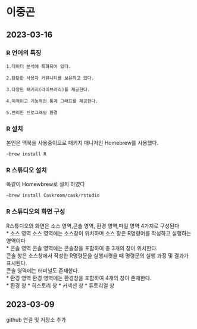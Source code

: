 # 이중곤

## 2023-03-16
### R 언어의 특징

    1.데이터 분석에 특화되어 있다.

    2.탄탄한 사용자 커뮤니티를 보유하고 있다.

    3.다양한 패키지(라이브러리)를 제공한다.

    4.미적이고 기능적인 통계 그래프를 제공한다.

    5.편리한 프로그래밍 환경

### R 설치
본인은 맥북을 사용중이므로 패키지 매니저인 Homebrew를 사용했다.
```Terminal
~brew install R
```
### R 스튜디오 설치
똑같이 Homewbrew로 설치 하였다
```Terminal
~brew install Caskroom/cask/rstudio
```
### R 스튜디오의 화면 구성
 R스튜디오의 화면은 소스 영역,콘솔 영역, 환경 영역,파일 영역 4가지로 구성된다   
    * 소스 영역
    소스 영역에는 소스창이 위치하며 소스 창은 R명령어를 작성하고 실행하는 영역이다   
    * 콘솔 영역
    콘솔 영역에는 콘솔창을 포함하여 총 3개의 창이 위치한다.  
    콘솔 창은 소스창에서 작성한 R명령문을 실행시켯을 때 명령문의 실행 과정 및 결과가 표시된다.  
    콘솔 영역에는 터미널도 존재한다.   
    * 환경 영역
    환경 영역에는 환경창을 포함하여 4개의 창이 존재한다.   
     * 환경 창
     * 히스토리 창
     * 커넥션 창
     * 튜토리얼 창
 
## 2023-03-09
github 연결 및 저장소 추가
